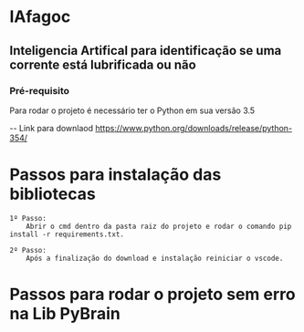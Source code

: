 # IAfagoc
## Inteligencia Artifical para identificação se uma corrente está lubrificada ou não

### Pré-requisito 

Para rodar o projeto é necessário ter o Python em sua versão 3.5

-- Link para downlaod
https://www.python.org/downloads/release/python-354/

# Passos para instalação das bibliotecas

    1º Passo:
        Abrir o cmd dentro da pasta raiz do projeto e rodar o comando pip install -r requirements.txt.

    2º Passo:
        Após a finalização do download e instalação reiniciar o vscode.

# Passos para rodar o projeto sem erro na Lib PyBrain

